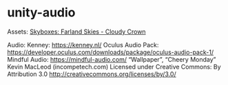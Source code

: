 # unity-audio

Assets:
    [Skyboxes: Farland Skies - Cloudy Crown](https://assetstore.unity.com/packages/2d/textures-materials/sky/farland-skies-cloudy-crown-60004)

Audio:
    Kenney: https://kenney.nl/
    Oculus Audio Pack: https://developer.oculus.com/downloads/package/oculus-audio-pack-1/
    Mindful Audio: https://mindful-audio.com/
    “Wallpaper”, “Cheery Monday” Kevin MacLeod (incompetech.com)
    Licensed under Creative Commons: By Attribution 3.0
    http://creativecommons.org/licenses/by/3.0/
